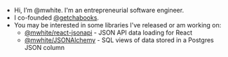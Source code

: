 - Hi, I’m @mwhite.  I'm an entrepreneurial software engineer.
- I co-founded [@getchabooks](http://github.com/getchabooks).  
- You may be interested in some libraries I've released or am working on:
    - [@mwhite/react-jsonapi](http://github.com/mwhite/react-jsonapi) - JSON API data loading for React
    - [@mwhite/JSONAlchemy](http://github.com/mwhite/JSONAlchemy) - SQL views of data stored in a Postgres JSON column

<!---
mwhite/mwhite is a ✨ special ✨ repository because its `README.md` (this file) appears on your GitHub profile.
You can click the Preview link to take a look at your changes.
--->
